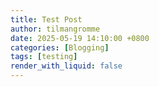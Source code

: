 ```yaml
---
title: Test Post
author: tilmangromme
date: 2025-05-19 14:10:00 +0800
categories: [Blogging]
tags: [testing]
render_with_liquid: false
---
```



